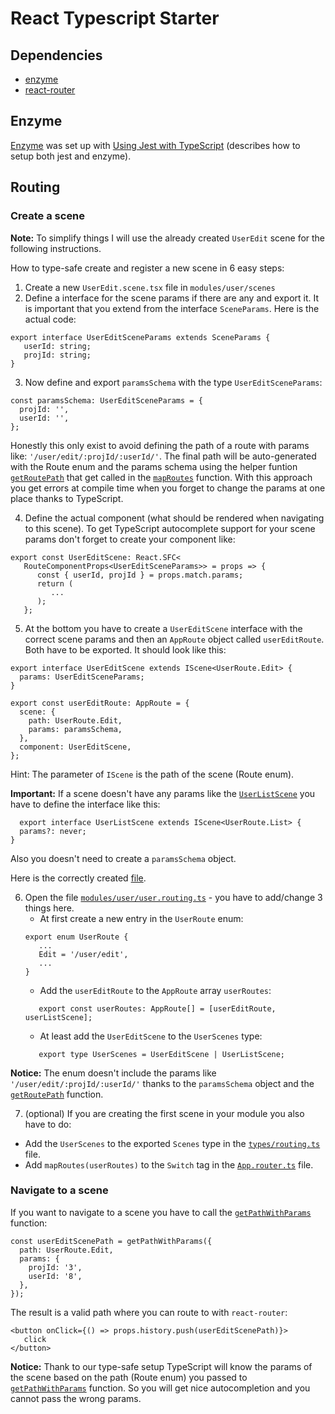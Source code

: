 # React Typescript Starter

## Dependencies
* [enzyme](https://airbnb.io/enzyme/)
* [react-router](https://github.com/ReactTraining/react-router)

## Enzyme
[Enzyme](https://airbnb.io/enzyme/) was set up with [Using Jest with TypeScript](https://basarat.gitbooks.io/typescript/docs/testing/jest.html) (describes how to setup both jest and enzyme).

## Routing

### Create a scene
**Note:** To simplify things I will use the already created `UserEdit` scene for the following instructions.

How to type-safe create and register a new scene in 6 easy steps:
1. Create a new `UserEdit.scene.tsx` file in `modules/user/scenes`
2. Define a interface for the scene params if there are any and export it. It is important that you extend from the interface `SceneParams`. Here is the actual code:
```
export interface UserEditSceneParams extends SceneParams {
   userId: string;
   projId: string;
}
```
3. Now define and export `paramsSchema` with the type `UserEditSceneParams`:
```
const paramsSchema: UserEditSceneParams = {
  projId: '',
  userId: '',
};
```
Honestly this only exist to avoid defining the path of a route with params like: `'/user/edit/:projId/:userId/'`. The final path will be auto-generated with the Route enum and the params schema using the helper funtion [`getRoutePath`](https://github.com/npeham/react-typescript-starter/blob/react-router/src/shared/helper/routing/routing.helper.ts#L7) that get called in the [`mapRoutes`](https://github.com/npeham/react-typescript-starter/blob/react-router/src/App.router.tsx#L11) function. With this approach you get errors at compile time when you forget to change the params at one place thanks to TypeScript.

4. Define the actual component (what should be rendered when navigating to this scene). To get TypeScript autocomplete support for your scene params don't forget to create your component like:
```
export const UserEditScene: React.SFC<
   RouteComponentProps<UserEditSceneParams>> = props => {
      const { userId, projId } = props.match.params;
      return (
         ...
      );
   };
```

5. At the bottom you have to create a `UserEditScene` interface with the correct scene params and then an `AppRoute` object called `userEditRoute`. Both have to be exported. It should look like this:
```
export interface UserEditScene extends IScene<UserRoute.Edit> {
  params: UserEditSceneParams;
}

export const userEditRoute: AppRoute = {
  scene: {
    path: UserRoute.Edit,
    params: paramsSchema,
  },
  component: UserEditScene,
};
```
Hint: The parameter of `IScene` is the path of the scene (Route enum).

**Important:** If a scene doesn't have any params like the [`UserListScene`](https://github.com/npeham/react-typescript-starter/blob/react-router/src/modules/user/scenes/UserList.scene.tsx) you have to define the interface like this:
   ```
     export interface UserListScene extends IScene<UserRoute.List> {
     params?: never;
   }
   ```
Also you doesn't need to create a `paramsSchema` object. 

Here is the correctly created [file](https://github.com/npeham/react-typescript-starter/blob/react-router/src/modules/user/scenes/UserEdit.scene.tsx).


6. Open the file [`modules/user/user.routing.ts`](https://github.com/npeham/react-typescript-starter/blob/react-router/src/modules/user/user.routes.ts) - you have to add/change 3 things here.
   * At first create a new entry in the `UserRoute` enum:
   ```
   export enum UserRoute {
      ...
      Edit = '/user/edit',
      ...
   }
   ```
   * Add the `userEditRoute` to the `AppRoute` array `userRoutes`:
   ```
      export const userRoutes: AppRoute[] = [userEditRoute, userListScene];
   ```
   * At least add the `UserEditScene` to the `UserScenes` type:
   ```
      export type UserScenes = UserEditScene | UserListScene;
   ```
 **Notice:** The enum doesn't include the params like `'/user/edit/:projId/:userId/'` thanks to the `paramsSchema` object and the [`getRoutePath`](https://github.com/npeham/react-typescript-starter/blob/react-router/src/shared/helper/routing/routing.helper.ts#L7) function.
 

7. (optional) If you are creating the first scene in your module you also have to do:
- Add the `UserScenes` to the exported `Scenes` type in the [`types/routing.ts`](https://github.com/npeham/react-typescript-starter/blob/react-router/src/shared/types/routing.ts) file.
- Add `mapRoutes(userRoutes)` to the `Switch` tag in the [`App.router.ts`](https://github.com/npeham/react-typescript-starter/blob/react-router/src/App.router.tsx) file.


### Navigate to a scene
If you want to navigate to a scene you have to call the [`getPathWithParams`](https://github.com/npeham/react-typescript-starter/blob/react-router/src/shared/helper/routing/routing.helper.ts#L19) function:
```
const userEditScenePath = getPathWithParams({
  path: UserRoute.Edit,
  params: {
    projId: '3',
    userId: '8',
  },
});
```
The result is a valid path where you can route to with `react-router`:
```
<button onClick={() => props.history.push(userEditScenePath)}>
   click
</button>
```
**Notice:** Thank to our type-safe setup TypeScript will know the params of the scene based on the path (Route enum) you passed to [`getPathWithParams`](https://github.com/npeham/react-typescript-starter/blob/react-router/src/shared/helper/routing/routing.helper.ts#L19) function. So you will get nice autocompletion and you cannot pass the wrong params.
